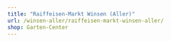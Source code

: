 ```yaml
---
title: "Raiffeisen-Markt Winsen (Aller)"
url: /winsen-aller/raiffeisen-markt-winsen-aller/
shop: Garten-Center
---
```


